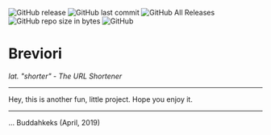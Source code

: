 ![GitHub release](https://img.shields.io/github/release/buddahkeks/dot.svg) ![GitHub last commit](https://img.shields.io/github/last-commit/buddahkeks/dot.svg) ![GitHub All Releases](https://img.shields.io/github/downloads/buddahkeks/dot/total.svg) ![GitHub repo size in bytes](https://img.shields.io/github/repo-size/buddahkeks/dot.svg) ![GitHub](https://img.shields.io/github/license/buddahkeks/dot.svg)

# Breviori
_lat. "shorter" - The URL Shortener_

---

Hey, this is another fun, little project.
Hope you enjoy it.

---

... Buddahkeks (April, 2019)
